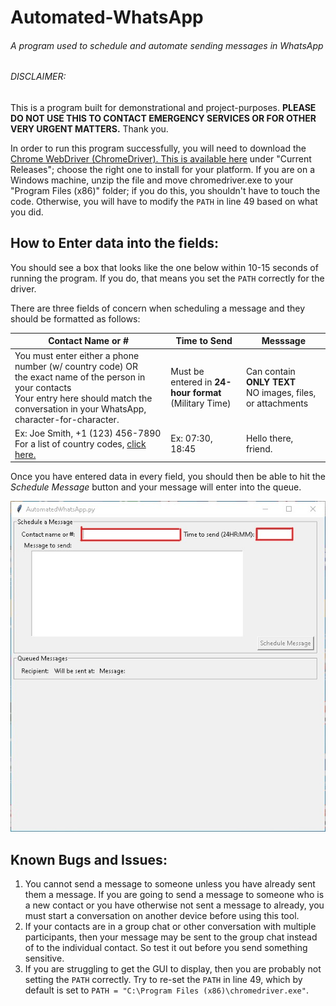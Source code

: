 # Automated-WhatsApp
###### A program used to schedule and automate sending messages in WhatsApp
 
###### DISCLAIMER: 
This is a program built for demonstrational and project-purposes. **PLEASE DO NOT USE THIS TO CONTACT EMERGENCY SERVICES OR FOR OTHER VERY URGENT MATTERS.** Thank you.
 
In order to run this program successfully, you will need to download the [Chrome WebDriver (ChromeDriver). This is available here](https://chromedriver.chromium.org/downloads) under "Current Releases"; choose the right one to install for your platform. If you are on a Windows machine, unzip the file and move chromedriver.exe to your "Program Files (x86)" folder; if you do this, you shouldn't have to touch the code. Otherwise, you will have to modify the `PATH` in line 49 based on what you did.

## How to Enter data into the fields:
You should see a box that looks like the one below within 10-15 seconds of running the program. If you do, that means you set the `PATH` correctly for the driver.

There are three fields of concern when scheduling a message and they should be formatted as follows:

Contact Name or # | Time to Send | Messsage |
------------ | ------------- | -------------
You must enter either a phone number (w/ country code) OR <br> the exact name of the person in your contacts <br> Your entry here should match the conversation in your WhatsApp, character-for-character. | Must be entered in **24-hour format**<br>(Military Time)| Can contain **ONLY TEXT**<br>NO images, files, or attachments
Ex: Joe Smith, +1 (123) 456-7890<br> For a list of country codes, [click here.](https://countrycode.org/) | Ex: 07:30, 18:45 | Hello there, friend.

Once you have entered data in every field, you should then be able to hit the *Schedule Message* button and your message will enter into the queue.

![GUI](/GUIboxed.jpg?raw=true "You should see this GUI")

## Known Bugs and Issues:
1. You cannot send a message to someone unless you have already sent them a message. If you are going to send a message to someone who is a new contact or you have otherwise not sent a message to already, you must start a conversation on another device before using this tool.
2. If your contacts are in a group chat or other conversation with multiple participants, then your message may be sent to the group chat instead of to the individual contact. So test it out before you send something sensitive.
3. If you are struggling to get the GUI to display, then you are probably not setting the `PATH` correctly. Try to re-set the `PATH` in line 49, which by default is set to `PATH = "C:\Program Files (x86)\chromedriver.exe"`.
